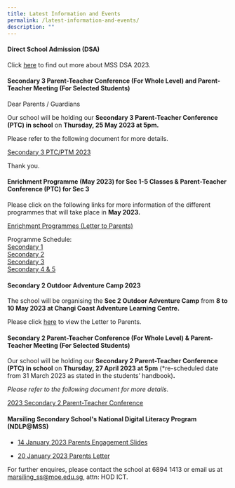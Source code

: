 ```yaml
---
title: Latest Information and Events
permalink: /latest-information-and-events/
description: ""
---
```

####   Direct School Admission (DSA)

Click [here](https://marsilingsec.moe.edu.sg/dsa/) to find out more about MSS DSA 2023.

####   Secondary 3 Parent-Teacher Conference (For Whole Level) and Parent-Teacher Meeting (For Selected Students)

Dear Parents / Guardians

Our school will be holding our **Secondary 3 Parent-Teacher Conference (PTC) in school** on **Thursday, 25 May 2023 at 5pm.**

Please refer to the following document for more details.

[Secondary 3 PTC/PTM 2023](/files/sec3%20ptc_25%20may%202023.PDF)

Thank you.

####   Enrichment Programme (May 2023) for Sec 1-5 Classes &amp; Parent-Teacher Conference (PTC) for Sec 3

Please click on the following links for more information of the different programmes that will take place in **May 2023.**

[Enrichment Programmes (Letter to Parents)](/files/may%202023%20programmes%20letter%20to%20parents%20may%202023%20programmes.pdf) <br>

Programme Schedule: <br>
[Secondary 1](/files/sec%201%20may%20enrichment%20programme%20schedule.pdf) <br>
[Secondary 2](/files/sec%202%20may%20enrichment%20programme%20schedule.pdf) <br>
[Secondary 3](/files/sec%203%20may%20enrichment%20programme%20schedule.pdf) <br>
[Secondary 4 &amp; 5](/files/sec%204%20and%205%20may%20enrichment%20programme%20schedule.pdf)


####   Secondary 2 Outdoor Adventure Camp 2023

The school will be organising the **Sec 2 Outdoor Adventure Camp** from **8 to 10 May 2023 at Changi Coast Adventure Learning Centre.**

Please click [here](/files/sec%202%20camp%202023%20letter%20to%20parents.pdf) to view the Letter to Parents.

####   Secondary 2 Parent-Teacher Conference (For Whole Level) &amp; Parent-Teacher Meeting (For Selected Students)

Our school will be holding our **Secondary 2 Parent-Teacher Conference (PTC) in school** on **Thursday, 27 April 2023 at 5pm** (\*re-scheduled date from 31 March 2023 as stated in the students’ handbook)**.**

_Please refer to the following document for more details._

[2023 Secondary 2 Parent-Teacher Conference](/files/2023%20secondary%202%20ptc.pdf)



#### Marsiling Secondary School's National Digital Literacy Program (NDLP@MSS) 

* [14 January 2023 Parents Engagement Slides](/files/NDLP/14-Jan-2023-PLD-Parents-engagement.pdf)

* [20 January 2023 Parents Letter]()


For further enquires, please contact the school at 6894 1413 or email us at marsiling_ss@moe.edu.sg, attn: HOD ICT.